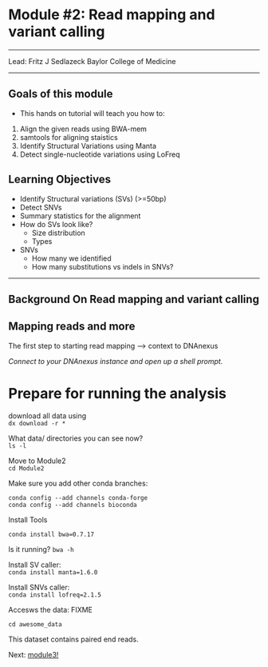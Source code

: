 
#  Module #2: Read mapping and variant calling

***
Lead: Fritz J Sedlazeck
Baylor College of Medicine
***

## Goals of this module
* This hands on tutorial will teach you how to:
1. Align the given reads using BWA-mem
2. samtools for aligning staistics
3. Identify Structural Variations using Manta
4. Detect single-nucleotide variations using LoFreq

## Learning Objectives
*   Identify Structural variations (SVs) (>=50bp)
*   Detect SNVs
*   Summary statistics for the alignment
*   How do SVs look like?
    *   Size distribution
    *   Types
*   SNVs
    *   How many we identified
    *   How many substitutions vs indels in SNVs?

***

## Background On Read mapping and variant calling

## Mapping reads and more

The first step to starting read mapping --> context to DNAnexus

*Connect to your DNAnexus instance and open up a shell prompt.*

# Prepare for running the analysis

download all data using  
`dx download -r *`  

What data/ directories you can see now?  
`ls -l`  

Move to Module2  
`cd Module2`  

Make sure you add other conda branches:
```
conda config --add channels conda-forge
conda config --add channels bioconda
```

Install Tools  
```
conda install bwa=0.7.17
```

Is it running?
`bwa -h`

Install SV caller:    
`conda install manta=1.6.0`

Install SNVs caller:  
`conda install lofreq=2.1.5`


Accesws the data: FIXME
```
cd awesome_data

```
This dataset contains paired end reads.

Next: [module3!](module3.rst)
